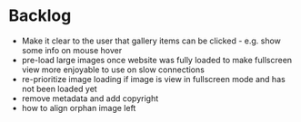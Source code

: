 # Backlog

- Make it clear to the user that gallery items can be clicked - e.g. show some info on mouse hover
- pre-load large images once website was fully loaded to make fullscreen view more enjoyable to use on slow connections
- re-prioritize image loading if image is view in fullscreen mode and has not been loaded yet
- remove metadata and add copyright
- how to align orphan image left